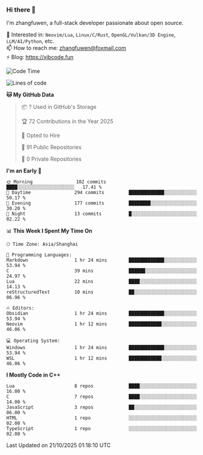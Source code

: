 ### Hi there 👋

I'm zhangfuwen, a full-stack developer passionate about open source.

🌱 Interested in: `Neovim/Lua`, `Linux/C/Rust`, `OpenGL/Vulkan/3D Engine`, `LLM/AI/Python`, etc.  
📫 How to reach me: zhangfuwen@foxmail.com  
⚡ Blog: https://xjbcode.fun 

<!--START_SECTION:waka-->
![Code Time](http://img.shields.io/badge/Code%20Time-99%20hrs%2055%20mins-blue)

![Lines of code](https://img.shields.io/badge/From%20Hello%20World%20I%27ve%20Written-65.3%20thousand%20lines%20of%20code-blue)

**🐱 My GitHub Data** 

> 📦 ? Used in GitHub's Storage 
 > 
> 🏆 72 Contributions in the Year 2025
 > 
> 💼 Opted to Hire
 > 
> 📜 91 Public Repositories 
 > 
> 🔑 0 Private Repositories 
 > 
**I'm an Early 🐤** 

```text
🌞 Morning                102 commits         ████░░░░░░░░░░░░░░░░░░░░░   17.41 % 
🌆 Daytime                294 commits         █████████████░░░░░░░░░░░░   50.17 % 
🌃 Evening                177 commits         ████████░░░░░░░░░░░░░░░░░   30.20 % 
🌙 Night                  13 commits          █░░░░░░░░░░░░░░░░░░░░░░░░   02.22 % 
```


📊 **This Week I Spent My Time On** 

```text
🕑︎ Time Zone: Asia/Shanghai

💬 Programming Languages: 
Markdown                 1 hr 24 mins        █████████████░░░░░░░░░░░░   53.94 % 
C                        39 mins             ██████░░░░░░░░░░░░░░░░░░░   24.97 % 
Lua                      22 mins             ████░░░░░░░░░░░░░░░░░░░░░   14.13 % 
reStructuredText         10 mins             ██░░░░░░░░░░░░░░░░░░░░░░░   06.96 % 

🔥 Editors: 
Obsidian                 1 hr 24 mins        █████████████░░░░░░░░░░░░   53.94 % 
Neovim                   1 hr 12 mins        ████████████░░░░░░░░░░░░░   46.06 % 

💻 Operating System: 
Windows                  1 hr 24 mins        █████████████░░░░░░░░░░░░   53.94 % 
WSL                      1 hr 12 mins        ████████████░░░░░░░░░░░░░   46.06 % 
```

**I Mostly Code in C++** 

```text
Lua                      8 repos             ████░░░░░░░░░░░░░░░░░░░░░   16.00 % 
C                        7 repos             ████░░░░░░░░░░░░░░░░░░░░░   14.00 % 
JavaScript               3 repos             ██░░░░░░░░░░░░░░░░░░░░░░░   06.00 % 
HTML                     1 repo              ░░░░░░░░░░░░░░░░░░░░░░░░░   02.00 % 
TypeScript               1 repo              ░░░░░░░░░░░░░░░░░░░░░░░░░   02.00 % 
```




 Last Updated on 21/10/2025 01:18:10 UTC
<!--END_SECTION:waka-->
